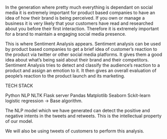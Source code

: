 In the generation where pretty much everything is dependant on social media it is extremely important for product based companies to have an idea of how their brand is being perceived. If you own or manage a business it is very likely that your customers have read and researched about you before their first interaction. Therefore it is extremely important for a brand to maintain a engaging social media presence. 


This is where Sentiment Analysis appears. Sentiment analysis can be used by product based companies to get a brief idea of customer’s reaction to the product via twitter or other social media platforms. It gives them a good idea about what’s being said about their brand and their competitors.
Sentiment Analysis tries to detect and classify the audience’s reaction to a product and assign an emotion to it. It then gives an overall evaluation of people’s reaction to the product launch and its marketing.


TECH STACK

Python 
NLP
NLTK
Flask server
Pandas
Matplotlib
Seaborn
Sckit-learn
logistic regression -> Base algorithm.


The NLP model which we have generated can detect the positive and negative intents in the tweets and retweets. This is the intellectual property of our model.


We will also be using tweets of customers to perform this analysis.
